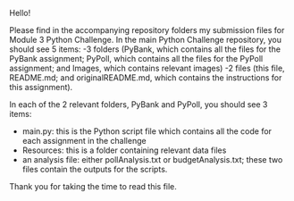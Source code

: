 Hello!

Please find in the accompanying repository folders my submission files for Module 3 Python Challenge.
In the main Python Challenge repository, you should see 5 items:
  -3 folders (PyBank, which contains all the files for the PyBank assignment; PyPoll, which contains all the files for the PyPoll assignment; and Images, which contains relevant images)
  -2 files (this file, README.md; and originalREADME.md, which contains the instructions for this assignment).

In each of the 2 relevant folders, PyBank and PyPoll, you should see 3 items:
  - main.py: this is the Python script file which contains all the code for each assignment in the challenge
  - Resources: this is a folder containing relevant data files
  - an analysis file: either pollAnalysis.txt or budgetAnalysis.txt; these two files contain the outputs for the scripts.

  Thank you for taking the time to read this file.